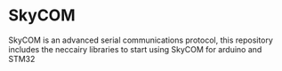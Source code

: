 # SkyCOM
SkyCOM is an advanced serial communications protocol, this repository includes the neccairy libraries to start using SkyCOM for arduino and STM32
